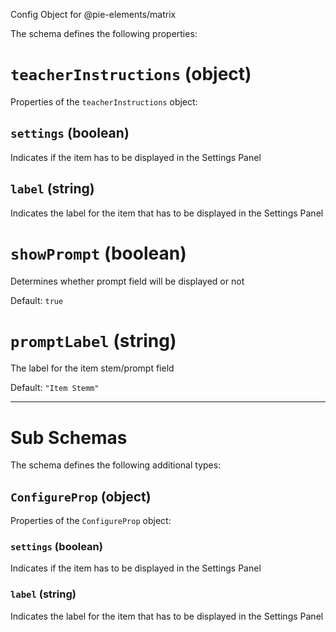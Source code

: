 Config Object for @pie-elements/matrix

The schema defines the following properties:

# `teacherInstructions` (object)

Properties of the `teacherInstructions` object:

## `settings` (boolean)

Indicates if the item has to be displayed in the Settings Panel

## `label` (string)

Indicates the label for the item that has to be displayed in the Settings Panel

# `showPrompt` (boolean)

Determines whether prompt field will be displayed or not

Default: `true`

# `promptLabel` (string)

The label for the item stem/prompt field

Default: `"Item Stemm"`

---

# Sub Schemas

The schema defines the following additional types:

## `ConfigureProp` (object)

Properties of the `ConfigureProp` object:

### `settings` (boolean)

Indicates if the item has to be displayed in the Settings Panel

### `label` (string)

Indicates the label for the item that has to be displayed in the Settings Panel